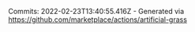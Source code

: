 Commits: 2022-02-23T13:40:55.416Z - Generated via https://github.com/marketplace/actions/artificial-grass
<br>
